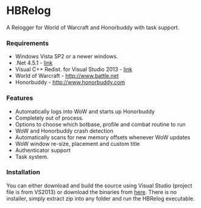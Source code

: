 # HBRelog
A Relogger for World of Warcraft and Honorbuddy with task support. 

### Requirements
* Windows Vista SP2 or a newer windows. 
* .Net 4.5.1 - [link](http://www.microsoft.com/en-us/download/details.aspx?id=40779)
* Visual C++ Redist. for Visual Studio 2013 - [link](http://www.microsoft.com/en-us/download/details.aspx?id=40784)
* World of Warcraft - http://www.battle.net
* Honorbuddy - http://www.honorbuddy.com

### Features
* Automatically logs into WoW and starts up Honorbuddy
* Completely out of process.
* Options to choose which botbase, profile and combat routine to run
* WoW and Honorbuddy crash detection
* Automatically scans for new memory offsets whenever WoW updates
* WoW window re-size, placement and custom title
* Authenticator support
* Task system. 

### Installation 
You can either download and build the source using Visual Studio (project file is from VS2013)
or download the binaries from [here](https://github.com/highvoltz/HBRelog/releases/latest).
There is no installer, simply extract zip into any folder and run the HBRelog executable.
